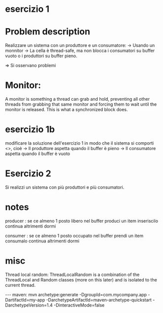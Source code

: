 # esercizio 1
# Problem description
Realizzare un sistema con un produttore e un consumatore:
-> Usando un monnitor
-> La cella è thread-safe, ma non blocca i consumatori su buffer vuoto o i produttori su buffer pieno.

=> Si osservano problemi


# Monitor:
A monitor is something a thread can grab and hold, preventing all other threads from grabbing that same monitor and forcing them to wait until the monitor is released. This is what a synchronized block does.

# esercizio 1b

modificare la soluzione dell'esercizio 1 in modo che il sistema si comporti <<bene>>, cioè
-> Il produttore aspetta quando il buffer è pieno
-> Il consumatore aspetta quando il buffer è vuoto

# Esercizio 2
Si realizzi un sistema con più produttori e più consumatori.


# notes

producer :
se ce almeno 1 posto libero nel buffer
	produci un item
	inseriscilo
	continua
altrimenti
	dormi

consumer :
se ce almeno 1 posto occupato nel buffer
	prendi un item
	consumalo
	continua
altrimenti
	dormi

# misc
Thread local random:
ThreadLocalRandom is a combination of the ThreadLocal and Random classes (more on this later) and is isolated to the current thread.

--- maven: mvn archetype:generate -DgroupId=com.mycompany.app -DartifactId=my-app -DarchetypeArtifactId=maven-archetype-quickstart -DarchetypeVersion=1.4 -DinteractiveMode=false